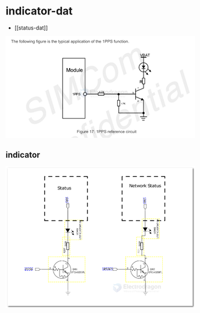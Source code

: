 
# indicator-dat

- [[status-dat]]

![](2024-07-05-19-06-28.png)

## indicator 

![](2024-07-10-01-14-34.png)